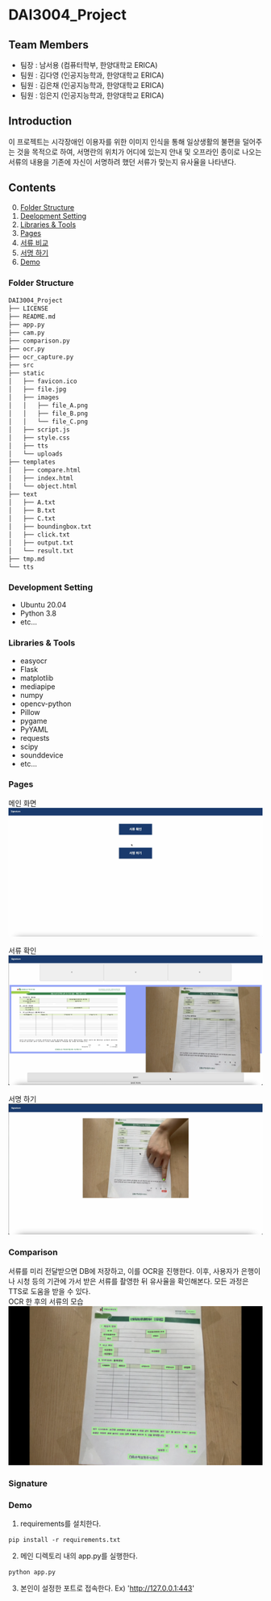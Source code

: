 # DAI3004_Project

## Team Members

- 팀장 : 남서용 (컴퓨터학부, 한양대학교 ERICA)
- 팀원 : 김다영 (인공지능학과, 한양대학교 ERICA)
- 팀원 : 김은채 (인공지능학과, 한양대학교 ERICA)
- 팀원 : 임은지 (인공지능학과, 한양대학교 ERICA)

## Introduction

이 프로젝트는 시각장애인 이용자를 위한 이미지 인식을 통해 일상생활의 불편을 덜어주는 것을 목적으로 하여, 서명란의 위치가 어디에 있는지 안내 및 오프라인 종이로 나오는 서류의 내용을 기존에 자신이 서명하려 했던 서류가 맞는지 유사율을 나타낸다.

## Contents

0. [Folder Structure](#folder-structure)
1. [Deelopment Setting](#development-setting)
2. [Libraries & Tools](#libraries--tools)
3. [Pages](#pages)
4. [서류 비교](#signature)
5. [서명 하기](#comparison)
6. [Demo](#demo)

### Folder Structure

```
DAI3004_Project
├── LICENSE
├── README.md
├── app.py
├── cam.py
├── comparison.py
├── ocr.py
├── ocr_capture.py
├── src
├── static
│   ├── favicon.ico
│   ├── file.jpg
│   ├── images
│   │   ├── file_A.png
│   │   ├── file_B.png
│   │   └── file_C.png
│   ├── script.js
│   ├── style.css
│   ├── tts
│   └── uploads
├── templates
│   ├── compare.html
│   ├── index.html
│   └── object.html
├── text
│   ├── A.txt
│   ├── B.txt
│   ├── C.txt
│   ├── boundingbox.txt
│   ├── click.txt
│   ├── output.txt
│   └── result.txt
├── tmp.md
└── tts
```

### Development Setting

- Ubuntu 20.04
- Python 3.8
- etc...

### Libraries & Tools

- easyocr
- Flask
- matplotlib
- mediapipe
- numpy
- opencv-python
- Pillow
- pygame
- PyYAML
- requests
- scipy
- sounddevice
- etc...

### Pages

메인 화면 <br>
![mainpage](./img/main_page.png)

서류 확인 <br>
![comparison](./img/compare.png)

서명 하기 <br>
![signature](./img/hand.png)

### Comparison

서류를 미리 전달받으면 DB에 저장하고, 이를 OCR을 진행한다. 이후, 사용자가 은행이나 시청 등의 기관에 가서 받은 서류를 촬영한 뒤 유사율을 확인해본다. 모든 과정은 TTS로 도움을 받을 수 있다. <br>
OCR 한 후의 서류의 모습 <br>
![boundingbox](./img/boundingbox.png)

### Signature

### Demo

1. requirements를 설치한다.

```
pip install -r requirements.txt
```

2. 메인 디렉토리 내의 app.py를 실행한다.

```
python app.py
```

3. 본인이 설정한 포트로 접속한다. Ex) 'http://127.0.0.1:443'
